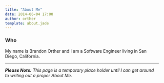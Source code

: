 ```yaml
---
title: "About Me"
date: 2014-06-04 17:00
author: orther
template: about.jade
---
```


### Who

My name is Brandon Orther and I am a Software Engineer living in San Diego, California.



---
_**Please Note:** This page is a temporary place holder until I can get around to writing out a proper About Me._
